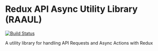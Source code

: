 # Redux API Async Utility Library (RAAUL)
[![Build Status](https://travis-ci.org/sakoh/redux-api-utility-library.svg?branch=master)](https://travis-ci.org/sakoh/redux-api-utility-library)

A utility library for handling API Requests and Async Actions with Redux

